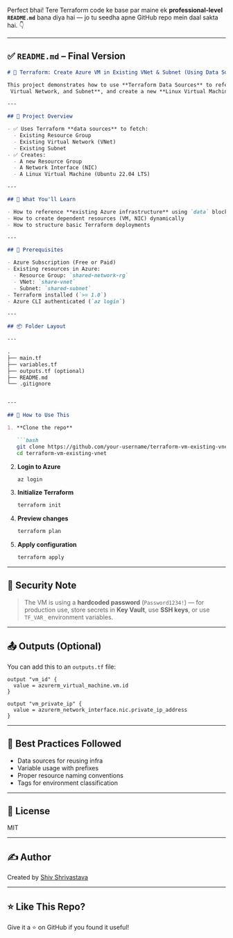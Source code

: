 Perfect bhai! Tere Terraform code ke base par maine ek **professional-level `README.md`** bana diya hai — jo tu seedha apne GitHub repo mein daal sakta hai. 👇

---

## ✅ `README.md` – Final Version

```markdown
# 🚀 Terraform: Create Azure VM in Existing VNet & Subnet (Using Data Sources)

This project demonstrates how to use **Terraform Data Sources** to reference an **existing Azure Resource Group,
 Virtual Network, and Subnet**, and create a new **Linux Virtual Machine (Ubuntu)** in that subnet.

---

## 📁 Project Overview

- ✅ Uses Terraform **data sources** to fetch:
  - Existing Resource Group
  - Existing Virtual Network (VNet)
  - Existing Subnet
- ✅ Creates:
  - A new Resource Group
  - A Network Interface (NIC)
  - A Linux Virtual Machine (Ubuntu 22.04 LTS)

---

## 🧠 What You'll Learn

- How to reference **existing Azure infrastructure** using `data` blocks
- How to create dependent resources (VM, NIC) dynamically
- How to structure basic Terraform deployments

---

## 🔧 Prerequisites

- Azure Subscription (Free or Paid)
- Existing resources in Azure:
  - Resource Group: `shared-network-rg`
  - VNet: `share-vnet`
  - Subnet: `shared-subnet`
- Terraform installed (`>= 1.0`)
- Azure CLI authenticated (`az login`)

---

## 📦 Folder Layout

---

.
├── main.tf
├── variables.tf
├── outputs.tf (optional)
├── README.md
└── .gitignore


---

## 🚀 How to Use This

1. **Clone the repo**

   ```bash
   git clone https://github.com/your-username/terraform-vm-existing-vnet.git
   cd terraform-vm-existing-vnet
   ```

2. **Login to Azure**

   ```bash
   az login
   ```

3. **Initialize Terraform**

   ```bash
   terraform init
   ```

4. **Preview changes**

   ```bash
   terraform plan
   ```

5. **Apply configuration**

   ```bash
   terraform apply
   ```

---

## 🔐 Security Note

> The VM is using a **hardcoded password** (`Password1234!`) — for production use, store secrets in **Key Vault**, use **SSH keys**, or use `TF_VAR_` environment variables.

---

## 📤 Outputs (Optional)

You can add this to an `outputs.tf` file:

```hcl
output "vm_id" {
  value = azurerm_virtual_machine.vm.id
}

output "vm_private_ip" {
  value = azurerm_network_interface.nic.private_ip_address
}
```

---

## 📌 Best Practices Followed

* Data sources for reusing infra
* Variable usage with prefixes
* Proper resource naming conventions
* Tags for environment classification

---

## 📄 License

MIT

---

## ✍️ Author

Created by [Shiv Shrivastava](https://github.com/ShivShrivastava)

---

## ⭐ Like This Repo?

Give it a ⭐ on GitHub if you found it useful!


